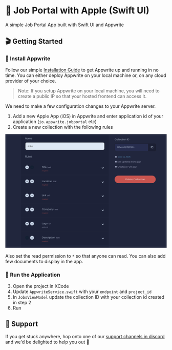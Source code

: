 # 🔖 Job Portal with Apple (Swift UI)

A simple Job Portal App built with Swift UI and Appwrite

## 🎬 Getting Started

### 🤘 Install Appwrite 
Follow our simple [Installation Guide](https://appwrite.io/docs/installation) to get Appwrite up and running in no time. You can either deploy Appwrite on your local machine or, on any cloud provider of your choice. 

> Note: If you setup Appwrite on your local machine, you will need to create a public IP so that your hosted frontend can access it.
  
We need to make a few configuration changes to your Appwrite server. 

1. Add a new Apple App (iOS) in Appwrite and enter application id of your application (`io.appwrite.jobportal` etc)
2. Create a new collection with the following rules

![create collection](create-collection.png)

Also set the read permission to `*` so that anyone can read. You can also add few documents to display in the app.

### 🚀 Run the Application

3. Open the project in XCode
4. Update `AppwriteService.swift` with your `endpoint` and `project_id` 
5. In `JobsViewModel` update the collection ID with your collection id created in step 2
6. Run

## 🤕 Support

If you get stuck anywhere, hop onto one of our [support channels in discord](https://appwrite.io/discord) and we'd be delighted to help you out 🤝
 